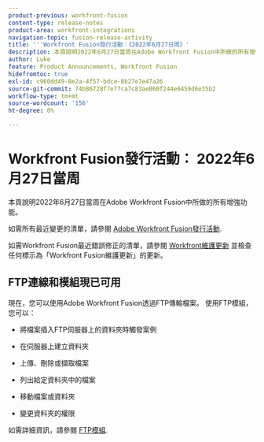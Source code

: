```yaml
---
product-previous: workfront-fusion
content-type: release-notes
product-area: workfront-integrations
navigation-topic: fusion-release-activity
title: '''Workfront Fusion發行活動：《2022年6月27日周》'
description: 本頁說明2022年6月27日當周在Adobe Workfront Fusion中所做的所有增強功能。
author: Luke
feature: Product Announcements, Workfront Fusion
hidefromtoc: true
exl-id: c960dd49-8e2a-4f57-bdce-8b27e7e47a26
source-git-commit: 74b86728f7e77ca7c83ae060f244e6459d6e35b2
workflow-type: tm+mt
source-wordcount: '156'
ht-degree: 0%

---
```


# Workfront Fusion發行活動： 2022年6月27日當周

本頁說明2022年6月27日當周在Adobe Workfront Fusion中所做的所有增強功能。

如需所有最近變更的清單，請參閱 [Adobe Workfront Fusion發行活動](../../../product-announcements/product-releases/fusion-release-activity/fusion-release-activity.md).

如需Workfront Fusion最近錯誤修正的清單，請參閱 [Workfront維護更新](https://one.workfront.com/s/article/Workfront-Maintenance-Updates-1882317350) 並檢查任何標示為「Workfront Fusion維護更新」的更新。

## FTP連線和模組現已可用

現在，您可以使用Adobe Workfront Fusion透過FTP傳輸檔案。 使用FTP模組，您可以：

* 將檔案插入FTP伺服器上的資料夾時觸發案例

* 在伺服器上建立資料夾

* 上傳、刪除或擷取檔案

* 列出給定資料夾中的檔案

* 移動檔案或資料夾

* 變更資料夾的權限


如需詳細資訊，請參閱 [FTP模組](../../../workfront-fusion/apps-and-their-modules/ftp-modules.md).
